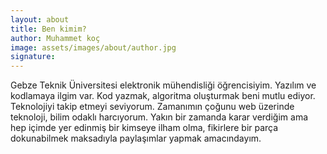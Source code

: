 ```yaml
---
layout: about
title: Ben kimim?
author: Muhammet koç
image: assets/images/about/author.jpg
signature: 
---
```


Gebze Teknik Üniversitesi elektronik mühendisliği öğrencisiyim. Yazılım ve kodlamaya ilgim var. Kod yazmak, 
algoritma oluşturmak beni mutlu ediyor. Teknolojiyi takip etmeyi seviyorum. Zamanımın çoğunu web üzerinde teknoloji,
bilim odaklı harcıyorum. Yakın bir zamanda karar verdiğim ama hep içimde yer edinmiş  bir kimseye ilham olma, 
fikirlere bir parça dokunabilmek maksadıyla paylaşımlar yapmak amacındayım. 

